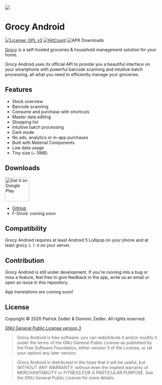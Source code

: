 <img src="https://raw.githubusercontent.com/patzly/grocy-android/cdb729f4f94e94f6f1025601ed86762405823e8a/images/github_header.png" />

# Grocy Android

[![License: GPL v3](https://img.shields.io/badge/License-GPLv3-blue.svg?style=flat-square)](https://www.gnu.org/licenses/gpl-3.0) [![HitCount](http://hits.dwyl.com/patzly/grocy-android.svg)](http://hits.dwyl.com/patzly/grocy-android) ![APK Downloads](https://img.shields.io/github/downloads/patzly/grocy-android/total.svg?label=APK%20Downloads&style=flat-square)

[Grocy](https://grocy.info/) is a self-hosted groceries & household management solution for your home.

Grocy Android uses its official API to provide you a beautiful interface on your smartphone with powerful barcode scanning and intuitive batch processing, all what you need to efficiently manage your groceries.

## Features

* Stock overview
* Barcode scanning
* Consume and purchase with shortcuts
* Master data editing
* Shopping list
* Intuitive batch processing
* Dark mode
* No ads, analytics or in-app purchases
* Built with Material Components
* Low data usage
* Tiny size (~ 5MB)

## Downloads

<a href='https://play.google.com/store/apps/details?id=xyz.zedler.patrick.grocy'><img alt='Get it on Google Play' height="80" src='https://play.google.com/intl/en_us/badges/static/images/badges/en_badge_web_generic.png'/></a>

* [GitHub](https://github.com/patzly/grocy-android/releases)
* F-Droid: coming soon

## Compatibility

Grocy Android requires at least Android 5 Lollipop on your phone and at least grocy `2.7.0` on your server.

## Contribution

Grocy Android is still under development. If you're running into a bug or miss a feature, feel free to give feedback in the app, write us an email or open an issue in this repository.

App translations are coming soon!

## License

Copyright &copy; 2020 Patrick Zedler & Dominic Zedler. All rights reserved.

[GNU General Public License version 3](https://www.gnu.org/licenses/gpl.txt)

> Grocy Android is free software: you can redistribute it and/or modify it under the terms of the GNU General Public License as published by the Free Software Foundation, either version 3 of the License, or (at your option) any later version.

> Grocy Android is distributed in the hope that it will be useful, but WITHOUT ANY WARRANTY; without even the implied warranty of MERCHANTABILITY or FITNESS FOR A PARTICULAR PURPOSE. See the GNU General Public License for more details.
